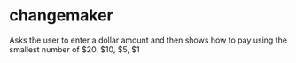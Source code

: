 # changemaker
Asks the user to enter a dollar amount and then shows how to pay using the smallest number of $20, $10, $5, $1
